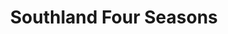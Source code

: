 ---
title: Southland Four Seasons
url: /southland-four-seasons/
latitude: 40.334
longitude: -79.944
---